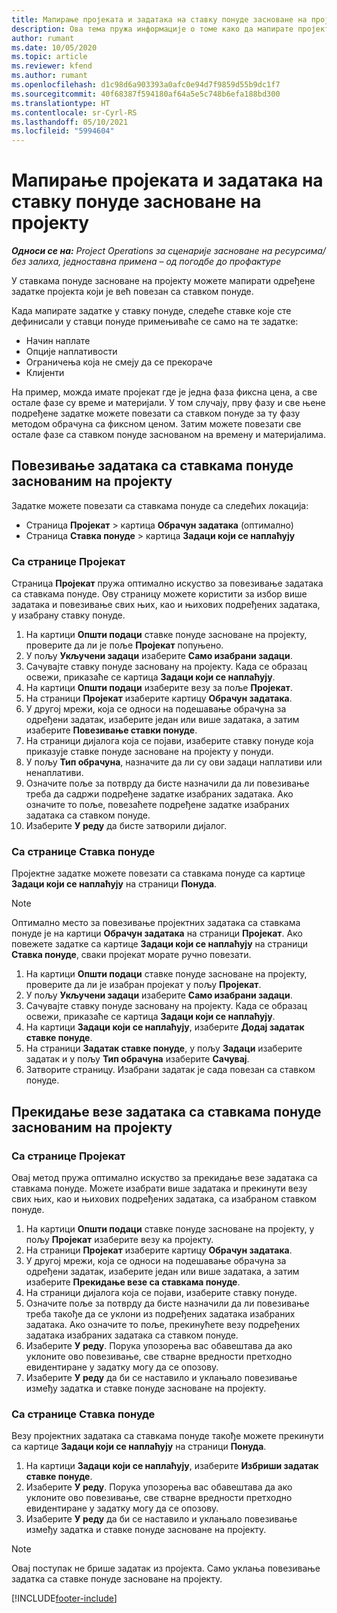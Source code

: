 ```yaml
---
title: Мапирање пројеката и задатака на ставку понуде засноване на пројекту
description: Ова тема пружа информације о томе како да мапирате пројекте и задатке у предмет задатка заснованог на пројекту.
author: rumant
ms.date: 10/05/2020
ms.topic: article
ms.reviewer: kfend
ms.author: rumant
ms.openlocfilehash: d1c98d6a903393a0afc0e94d7f9859d55b9dc1f7
ms.sourcegitcommit: 40f68387f594180af64a5e5c748b6efa188bd300
ms.translationtype: HT
ms.contentlocale: sr-Cyrl-RS
ms.lasthandoff: 05/10/2021
ms.locfileid: "5994604"
---
```

# <a name="map-projects-and-tasks-to-a-project-based-quote-line"></a>Мапирање пројеката и задатака на ставку понуде засноване на пројекту

_**Односи се на:** Project Operations за сценарије засноване на ресурсима/без залиха, једноставна примена – од погодбе до профактуре_

У ставкама понуде засноване на пројекту можете мапирати одређене задатке пројекта који је већ повезан са ставком понуде.

Када мапирате задатке у ставку понуде, следеће ставке које сте дефинисали у ставци понуде примењиваће се само на те задатке:

- Начин наплате
- Опције наплативости
- Ограничења која не смеју да се прекораче
- Клијенти

На пример, можда имате пројекат где је једна фаза фиксна цена, а све остале фазе су време и материјали. У том случају, прву фазу и све њене подређене задатке можете повезати са ставком понуде за ту фазу методом обрачуна са фиксном ценом. Затим можете повезати све остале фазе са ставком понуде заснованом на времену и материјалима.

## <a name="associate-tasks-to-project-based-quote-lines"></a>Повезивање задатака са ставкама понуде заснованим на пројекту

Задатке можете повезати са ставкама понуде са следећих локација:

- Страница **Пројекат** > картица **Обрачун задатака** (оптимално)
- Страница **Ставка понуде** > картица **Задаци који се наплаћују** 

### <a name="from-the-project-page"></a>Са странице Пројекат

Страница **Пројекат** пружа оптимално искуство за повезивање задатака са ставкама понуде. Ову страницу можете користити за избор више задатака и повезивање свих њих, као и њихових подређених задатака, у изабрану ставку понуде.

1. На картици **Општи подаци** ставке понуде засноване на пројекту, проверите да ли је поље **Пројекат** попуњено.
2. У пољу **Укључени задаци** изаберите **Само изабрани задаци**.
3. Сачувајте ставку понуде засновану на пројекту. Када се образац освежи, приказаће се картица **Задаци који се наплаћују**.
4. На картици **Општи подаци** изаберите везу за поље **Пројекат**.
5. На страници **Пројекат** изаберите картицу **Обрачун задатака**.
6. У другој мрежи, која се односи на подешавање обрачуна за одређени задатак, изаберите један или више задатака, а затим изаберите **Повезивање ставки понуде**.
7. На страници дијалога која се појави, изаберите ставку понуде која приказује ставке понуде засноване на пројекту у понуди.
8. У пољу **Тип обрачуна**, назначите да ли су ови задаци наплативи или ненаплативи.
9. Означите поље за потврду да бисте назначили да ли повезивање треба да садржи подређене задатке изабраних задатака. Ако означите то поље, повезаћете подређене задатке изабраних задатака са ставком понуде.
10. Изаберите **У реду** да бисте затворили дијалог.

### <a name="from-the-quote-line-page"></a>Са странице Ставка понуде

Пројектне задатке можете повезати са ставкама понуде са картице **Задаци који се наплаћују** на страници **Понуда**.

>[!NOTE]
>Оптимално место за повезивање пројектних задатака са ставкама понуде је на картици **Обрачун задатака** на страници **Пројекат**. Ако повежете задатке са картице **Задаци који се наплаћују** на страници **Ставка понуде**, сваки пројекат морате ручно повезати.

1. На картици **Општи подаци** ставке понуде засноване на пројекту, проверите да ли је изабран пројекат у пољу **Пројекат**.
2. У пољу **Укључени задаци** изаберите **Само изабрани задаци**.
3. Сачувајте ставку понуде засновану на пројекту. Када се образац освежи, приказаће се картица **Задаци који се наплаћују**.
4. На картици **Задаци који се наплаћују**, изаберите **Додај задатак ставке понуде**.
5. На страници **Задатак ставке понуде**, у пољу **Задаци** изаберите задатак и у пољу **Тип обрачуна** изаберите **Сачувај**. 
6. Затворите страницу. Изабрани задатак је сада повезан са ставком понуде.

## <a name="disassociate-tasks-from-projectbased-quote-lines"></a>Прекидање везе задатака са ставкама понуде заснованим на пројекту

### <a name="from-the-project-page"></a>Са странице Пројекат

Овај метод пружа оптимално искуство за прекидање везе задатака са ставкама понуде. Можете изабрати више задатака и прекинути везу свих њих, као и њихових подређених задатака, са изабраном ставком понуде.

1. На картици **Општи подаци** ставке понуде засноване на пројекту, у пољу **Пројекат** изаберите везу ка пројекту.
2. На страници **Пројекат** изаберите картицу **Обрачун задатака**.
3. У другој мрежи, која се односи на подешавање обрачуна за одређени задатак, изаберите један или више задатака, а затим изаберите **Прекидање везе са ставкама понуде**.
4. На страници дијалога која се појави, изаберите ставку понуде.
5. Означите поље за потврду да бисте назначили да ли повезивање треба такође да се уклони из подређених задатака изабраних задатака. Ако означите то поље, прекинућете везу подређених задатака изабраних задатака са ставком понуде.
6. Изаберите **У реду**. Порука упозорења вас обавештава да ако уклоните ово повезивање, све стварне вредности претходно евидентиране у задатку могу да се опозову. 
7. Изаберите **У реду** да би се наставило и уклањало повезивање између задатка и ставке понуде засноване на пројекту.

### <a name="from-the-quote-line-page"></a>Са странице Ставка понуде

Везу пројектних задатака са ставкама понуде такође можете прекинути са картице **Задаци који се наплаћују** на страници **Понуда**.

1. На картици **Задаци који се наплаћују**, изаберите **Избриши задатак ставке понуде**.
2. Изаберите **У реду**. Порука упозорења вас обавештава да ако уклоните ово повезивање, све стварне вредности претходно евидентиране у задатку могу да се опозову. 
3. Изаберите **У реду** да би се наставило и уклањало повезивање између задатка и ставке понуде засноване на пројекту.

>[!NOTE]
> Овај поступак не брише задатак из пројекта. Само уклања повезивање задатка са ставке понуде засноване на пројекту.


[!INCLUDE[footer-include](../../includes/footer-banner.md)]